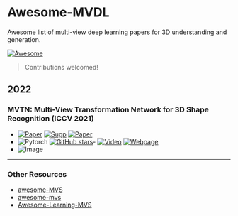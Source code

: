 # Awesome-MVDL
Awesome list of multi-view deep learning papers for 3D understanding and generation. 

[![Awesome](https://cdn.rawgit.com/sindresorhus/awesome/d7305f38d29fed78fa85652e3a63e154dd8e8829/media/badge.svg)](https://github.com/sindresorhus/awesome)

> Contributions welcomed!

## 2022

### MVTN: Multi-View Transformation Network for 3D Shape Recognition (ICCV 2021)

- [![Paper](https://img.shields.io/badge/Camera--Ready-PDF-f5cac3?logo=adobeacrobatreader&logoColor=red)](https://arxiv.org/pdf/2011.13244.pdf) [![Supp](https://img.shields.io/badge/Supplementary-PDF-f5cac3?logo=adobeacrobatreader&logoColor=red)](https://drive.google.com/file/d/1-dQnztL21U0TcDoPZGx5r-_GWxzEDK-r/view?usp=sharing) [![Paper](http://img.shields.io/badge/arxiv-arxiv.2011.13244-B31B1B?logo=arXiv&logoColor=green)](https://arxiv.org/abs/2011.13244)
- ![Pytorch](https://img.shields.io/badge/PyTorch-ee4c2c?logo=pytorch&logoColor=white) [![GitHub stars](https://img.shields.io/github/stars/andreaconti/multi-view-guided-multi-view-stereo?logo=github&label=Stars)](https://github.com/ajhamdi/MVTN)- [![Video](https://img.shields.io/badge/Youtube-Video-cc0000?style=flat&logo=youtube&logoColor=cc0000)](https://youtu.be/1zaHx8ztlhk)
 [![Webpage](https://img.shields.io/badge/Project-Page-3cba54?style=flat&logo=Google%20chrome&logoColor=white)](https://abdullahamdi.com/publication/mvtn-iccv/)
- ![Image](https://github.com/ajhamdi/MVTN/blob/master/doc/pipeline.png)


---

### Other Resources
- [awesome-MVS](https://github.com/walsvid/Awesome-MVS)
- [awesome-mvs](https://github.com/krahets/awesome-mvs)
- [Awesome-Learning-MVS](https://github.com/XYZ-qiyh/Awesome-Learning-MVS)
